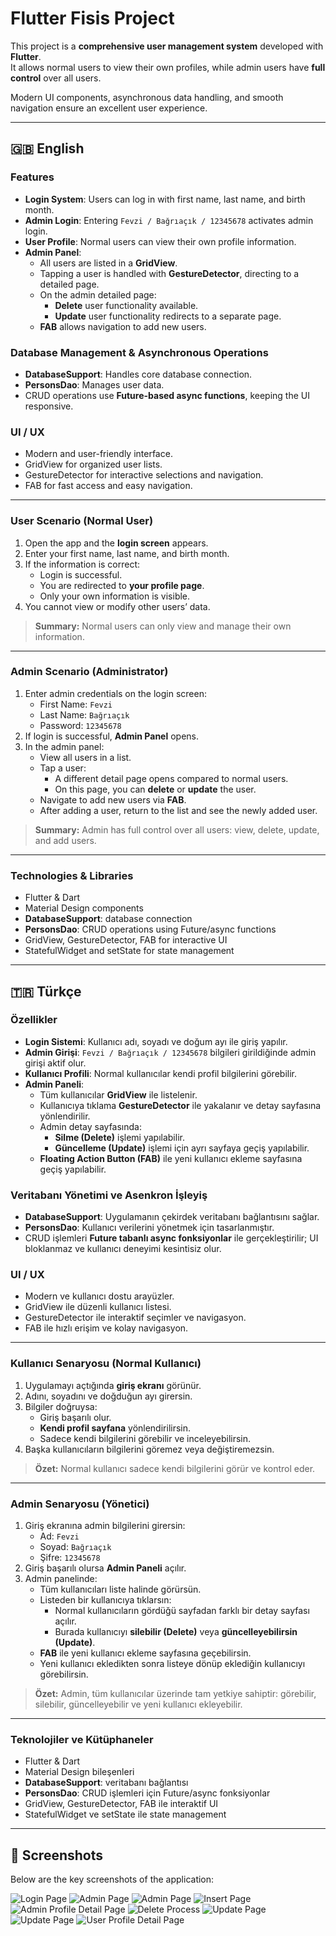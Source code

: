 # Flutter Fisis Project

This project is a **comprehensive user management system** developed with **Flutter**.  
It allows normal users to view their own profiles, while admin users have **full control** over all users.  

Modern UI components, asynchronous data handling, and smooth navigation ensure an excellent user experience.

---

## 🇬🇧 English

### Features

- **Login System**: Users can log in with first name, last name, and birth month.  
- **Admin Login**: Entering `Fevzi / Bağrıaçık / 12345678` activates admin login.  
- **User Profile**: Normal users can view their own profile information.  
- **Admin Panel**:
  - All users are listed in a **GridView**.  
  - Tapping a user is handled with **GestureDetector**, directing to a detailed page.  
  - On the admin detailed page:
    - **Delete** user functionality available.  
    - **Update** user functionality redirects to a separate page.  
  - **FAB** allows navigation to add new users.  

### Database Management & Asynchronous Operations

- **DatabaseSupport**: Handles core database connection.  
- **PersonsDao**: Manages user data.  
- CRUD operations use **Future-based async functions**, keeping the UI responsive.

### UI / UX

- Modern and user-friendly interface.  
- GridView for organized user lists.  
- GestureDetector for interactive selections and navigation.  
- FAB for fast access and easy navigation.  

---

### User Scenario (Normal User)

1. Open the app and the **login screen** appears.  
2. Enter your first name, last name, and birth month.  
3. If the information is correct:
   - Login is successful.  
   - You are redirected to **your profile page**.  
   - Only your own information is visible.  
4. You cannot view or modify other users’ data.

> **Summary:** Normal users can only view and manage their own information.

---

### Admin Scenario (Administrator)

1. Enter admin credentials on the login screen:  
   - First Name: `Fevzi`  
   - Last Name: `Bağrıaçık`  
   - Password: `12345678`  
2. If login is successful, **Admin Panel** opens.  
3. In the admin panel:
   - View all users in a list.  
   - Tap a user:
     - A different detail page opens compared to normal users.  
     - On this page, you can **delete** or **update** the user.  
   - Navigate to add new users via **FAB**.  
   - After adding a user, return to the list and see the newly added user.

> **Summary:** Admin has full control over all users: view, delete, update, and add users.

---

### Technologies & Libraries

- Flutter & Dart  
- Material Design components  
- **DatabaseSupport**: database connection  
- **PersonsDao**: CRUD operations using Future/async functions  
- GridView, GestureDetector, FAB for interactive UI  
- StatefulWidget and setState for state management  

---

## 🇹🇷 Türkçe

### Özellikler

- **Login Sistemi**: Kullanıcı adı, soyadı ve doğum ayı ile giriş yapılır.  
- **Admin Girişi**: `Fevzi / Bağrıaçık / 12345678` bilgileri girildiğinde admin girişi aktif olur.  
- **Kullanıcı Profili**: Normal kullanıcılar kendi profil bilgilerini görebilir.  
- **Admin Paneli**:
  - Tüm kullanıcılar **GridView** ile listelenir.  
  - Kullanıcıya tıklama **GestureDetector** ile yakalanır ve detay sayfasına yönlendirilir.  
  - Admin detay sayfasında:
    - **Silme (Delete)** işlemi yapılabilir.  
    - **Güncelleme (Update)** işlemi için ayrı sayfaya geçiş yapılabilir.  
  - **Floating Action Button (FAB)** ile yeni kullanıcı ekleme sayfasına geçiş yapılabilir.  

### Veritabanı Yönetimi ve Asenkron İşleyiş

- **DatabaseSupport**: Uygulamanın çekirdek veritabanı bağlantısını sağlar.  
- **PersonsDao**: Kullanıcı verilerini yönetmek için tasarlanmıştır.  
- CRUD işlemleri **Future tabanlı async fonksiyonlar** ile gerçekleştirilir; UI bloklanmaz ve kullanıcı deneyimi kesintisiz olur.

### UI / UX

- Modern ve kullanıcı dostu arayüzler.  
- GridView ile düzenli kullanıcı listesi.  
- GestureDetector ile interaktif seçimler ve navigasyon.  
- FAB ile hızlı erişim ve kolay navigasyon.  

---

### Kullanıcı Senaryosu (Normal Kullanıcı)

1. Uygulamayı açtığında **giriş ekranı** görünür.  
2. Adını, soyadını ve doğduğun ayı girersin.  
3. Bilgiler doğruysa:
   - Giriş başarılı olur.  
   - **Kendi profil sayfana** yönlendirilirsin.  
   - Sadece kendi bilgilerini görebilir ve inceleyebilirsin.  
4. Başka kullanıcıların bilgilerini göremez veya değiştiremezsin.

> **Özet:** Normal kullanıcı sadece kendi bilgilerini görür ve kontrol eder.

---

### Admin Senaryosu (Yönetici)

1. Giriş ekranına admin bilgilerini girersin:  
   - Ad: `Fevzi`  
   - Soyad: `Bağrıaçık`  
   - Şifre: `12345678`  
2. Giriş başarılı olursa **Admin Paneli** açılır.  
3. Admin panelinde:
   - Tüm kullanıcıları liste halinde görürsün.  
   - Listeden bir kullanıcıya tıklarsın:
     - Normal kullanıcıların gördüğü sayfadan farklı bir detay sayfası açılır.  
     - Burada kullanıcıyı **silebilir (Delete)** veya **güncelleyebilirsin (Update)**.  
   - **FAB** ile yeni kullanıcı ekleme sayfasına geçebilirsin.  
   - Yeni kullanıcı ekledikten sonra listeye dönüp eklediğin kullanıcıyı görebilirsin.

> **Özet:** Admin, tüm kullanıcılar üzerinde tam yetkiye sahiptir: görebilir, silebilir, güncelleyebilir ve yeni kullanıcı ekleyebilir.

---

### Teknolojiler ve Kütüphaneler

- Flutter & Dart  
- Material Design bileşenleri  
- **DatabaseSupport**: veritabanı bağlantısı  
- **PersonsDao**: CRUD işlemleri için Future/async fonksiyonlar  
- GridView, GestureDetector, FAB ile interaktif UI  
- StatefulWidget ve setState ile state management  

---

## 📸 Screenshots

Below are the key screenshots of the application:

![Login Page](Fisis/assets/screenshots/login_page.jpg)
![Admin Page](Fisis/assets/screenshots/admin_page.jpg)
![Admin Page](Fisis/assets/screenshots/admin_page_2.jpg)
![Insert Page](Fisis/assets/screenshots/add_page.jpg)
![Admin Profile Detail Page](Fisis/assets/screenshots/admin_profile_detail_page.jpg)
![Delete Process](Fisis/assets/screenshots/delete_process.jpg)
![Update Page](Fisis/assets/screenshots/update_page.jpg)
![Update Page](Fisis/assets/screenshots/update_page_2.jpg)
![User Profile Detail Page](Fisis/assets/screenshots/user_profile_detail_page.jpg)

